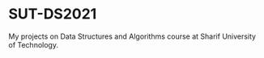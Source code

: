 # SUT-DS2021
My projects on Data Structures and Algorithms course at Sharif University of Technology.
